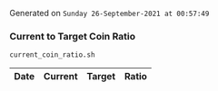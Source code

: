 Generated on `Sunday 26-September-2021 at 00:57:49`

### Current to Target Coin Ratio
`current_coin_ratio.sh`

Date|Current|Target|Ratio
---|---|---|---
